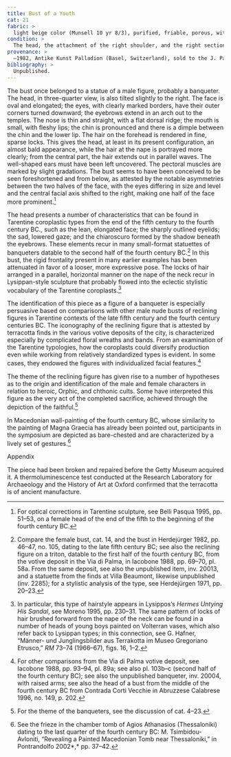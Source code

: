 ```yaml
---
title: Bust of a Youth
cat: 21
fabric: >
  light beige color (Munsell 10 yr 8/3), purified, friable, porous, with occasional reflective particles. Extensive traces of polychromy on a layer of white slip: red (hair), pink (flesh).
condition: > 
  The head, the attachment of the right shoulder, and the right section of the bust are preserved; a number of gaps can be noted on the nape of the neck and the top of the head. The surface appears to be worn and it is covered with a layer of incrustation. Some of the torso’s sections were repaired and the outside joins were inpainted to mask the joins; this inpainting may explain the unusual surface quality and color in these areas. 
provenance: >
  –1982, Antike Kunst Palladion (Basel, Switzerland), sold to the J. Paul Getty Museum, 1982.
bibliography: >
  Unpublished.
---
```

The bust once belonged to a statue of a male figure, probably a
banqueter. The head, in three-quarter view, is also tilted slightly to
the right. The face is oval and elongated; the eyes, with clearly marked
borders, have their outer corners turned downward; the eyebrows extend
in an arch out to the temples. The nose is thin and straight, with a
flat dorsal ridge; the mouth is small, with fleshy lips; the chin is
pronounced and there is a dimple between the chin and the lower lip. The
hair on the forehead is rendered in fine, sparse locks. This gives the
head, at least in its present configuration, an almost bald appearance,
while the hair at the nape is portrayed more clearly; from the central
part, the hair extends out in parallel waves. The well-shaped ears must
have been left uncovered. The pectoral muscles are marked by slight
gradations. The bust seems to have been conceived to be seen
foreshortened and from below, as attested by the notable asymmetries
between the two halves of the face, with the eyes differing in size and
level and the central facial axis shifted to the right, making one half
of the face more prominent.[^1]

The head presents a number of characteristics that can be found in
Tarentine coroplastic types from the end of the fifth century to the
fourth century <span class="smcaps">BC.</span>, such
as the lean, elongated face; the sharply outlined eyelids; the sad,
lowered gaze; and the chiaroscuro formed by the shadow beneath the
eyebrows. These elements recur in many small-format statuettes of
banqueters datable to the second half of the fourth century <span
class="smcaps">BC.</span>[^2] In this bust, the rigid
frontality present in many earlier examples has been attenuated in favor
of a looser, more expressive pose. The locks of hair arranged in a
parallel, horizontal manner on the nape of the neck recur in
Lysippan-style sculpture that probably flowed into the eclectic
stylistic vocabulary of the Tarentine coroplasts.[^3]

The identification of this piece as a figure of a banqueter is
especially persuasive based on comparisons with other male nude busts of
reclining figures in Tarentine contexts of the late fifth century and
the fourth century centuries <span
class="smcaps">BC.</span> The iconography of the
reclining figure that is attested by terracotta finds in the various
votive deposits of the city, is characterized especially by complicated
floral wreaths and bands. From an examination of the Tarentine
typologies, how the coroplasts could diversify production even while
working from relatively standardized types is evident. In some cases,
they endowed the figures with individualized facial features.[^4]

The theme of the reclining figure has given rise to a number of
hypotheses as to the origin and identification of the male and female
characters in relation to heroic, Orphic, and chthonic cults. Some have
interpreted this figure as the very act of the completed sacrifice,
achieved through the depiction of the faithful.[^5]

In Macedonian wall-painting of the fourth century <span
class="smcaps">BC</span>, whose similarity to the
painting of Magna Graecia has already been pointed out, participants in
the symposium are depicted as bare-chested and are characterized by a
lively set of gestures.[^6]

Appendix

The piece had been broken and repaired before the Getty Museum acquired
it. A thermoluminescence test conducted at the Research Laboratory for
Archaeology and the History of Art at Oxford confirmed that the
terracotta is of ancient manufacture.

[^1]: For optical corrections in Tarentine sculpture, see <span
    class="smcaps">Belli Pasqua</span> 1995, pp.
    51–53, on a female head of the end of the fifth to the beginning of
    the fourth century <span class="smcaps">BC.</span>

[^2]: Compare the female bust, cat. 14, and the bust in <span
    class="smcaps">Herdejürger</span> <span
    class="smcaps">1982</span>, pp. 46–47, no. 105,
    dating to the late fifth century <span
    class="smcaps">BC</span>; see also the reclining
    figure on a triton, datable to the first half of the fourth century
    <span class="smcaps">BC</span>, from the votive
    deposit in the Via di Palma, in <span
    class="smcaps">Iacobone</span> 1988, pp. 69–70,
    pl. 58a. From the same deposit, see also the unpublished item, inv.
    20013, and a statuette from the finds at Villa Beaumont, likewise
    unpublished (inv. 2285); for a stylistic analysis of the type, see
    <span class="smcaps">Herdejürgen</span> 1971, pp.
    20–23.

[^3]: In particular, this type of hairstyle appears in Lysippos’s
    *Hermes Untying His Sandal*, see <span
    class="smcaps">Moreno</span> 1995, pp. 230–31. The
    same pattern of locks of hair brushed forward from the nape of the
    neck can be found in a number of heads of young boys painted on
    Volterran vases, which also refer back to Lysippan types; in this
    connection, see G. Hafner, “Männer- und Junglingsbilder aus
    Terrakotta im Museo Gregoriano Etrusco,” *RM* 73–74 (1966–67), figs.
    16, 1–2.

[^4]: For other comparisons from the Via di Palma votive deposit<span
    class="smcaps">,</span> see <span
    class="smcaps">Iacobone</span> 1988, pp. 93–94,
    pl. 89a; see also pl. 103b–c (second half of the fourth century
    <span class="smcaps">BC</span>); see also the
    unpublished banqueter, inv. 20004, with raised arms; see also the
    head of a bust from the middle of the fourth century <span
    class="smcaps">BC</span> from Contrada Corti
    Vecchie in <span class="smcaps">Abruzzese
    Calabrese</span> 1996, no. 149, p. 202.

[^5]: For the theme of the banqueters, see the discussion of cat. 4–23.

[^6]: See the frieze in the chamber tomb of Agios Athanasios
    (Thessaloniki) dating to the last quarter of the fourth century
    <span class="smcaps">BC</span>: M.
    Tsimbidou-Avloniti, “Revealing a Painted Macedonian Tomb near
    Thessaloniki,” in <span
    class="smcaps">Pontrandolfo</span> 2002*,* pp.
    37–42.
